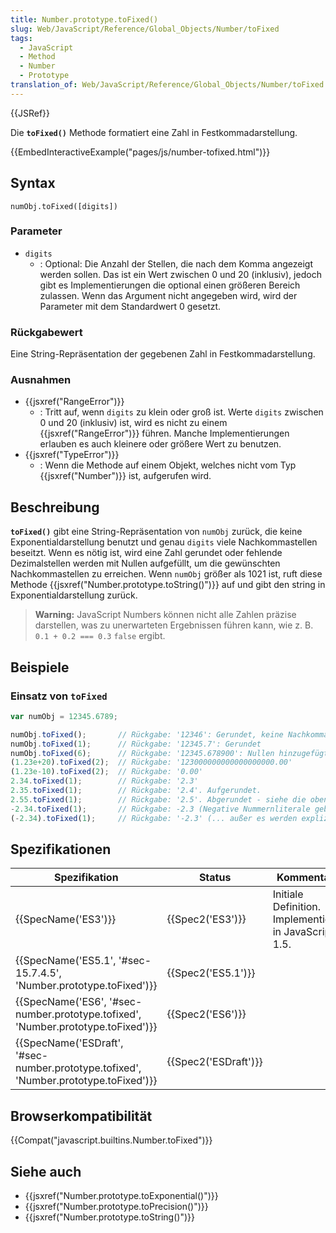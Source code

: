 ```yaml
---
title: Number.prototype.toFixed()
slug: Web/JavaScript/Reference/Global_Objects/Number/toFixed
tags:
  - JavaScript
  - Method
  - Number
  - Prototype
translation_of: Web/JavaScript/Reference/Global_Objects/Number/toFixed
---
```

{{JSRef}}

Die **`toFixed()`** Methode formatiert eine Zahl in Festkommadarstellung.

{{EmbedInteractiveExample("pages/js/number-tofixed.html")}}

## Syntax

    numObj.toFixed([digits])

### Parameter

- `digits`
  - : Optional: Die Anzahl der Stellen, die nach dem Komma angezeigt werden sollen. Das ist ein Wert zwischen 0 und 20 (inklusiv), jedoch gibt es Implementierungen die optional einen größeren Bereich zulassen. Wenn das Argument nicht angegeben wird, wird der Parameter mit dem Standardwert 0 gesetzt.

### Rückgabewert

Eine String-Repräsentation der gegebenen Zahl in Festkommadarstellung.

### Ausnahmen

- {{jsxref("RangeError")}}
  - : Tritt auf, wenn `digits` zu klein oder groß ist. Werte `digits` zwischen 0 und 20 (inklusiv) ist, wird es nicht zu einem {{jsxref("RangeError")}} führen. Manche Implementierungen erlauben es auch kleinere oder größere Wert zu benutzen.
- {{jsxref("TypeError")}}
  - : Wenn die Methode auf einem Objekt, welches nicht vom Typ {{jsxref("Number")}} ist, aufgerufen wird.

## Beschreibung

**`toFixed()`** gibt eine String-Repräsentation von `numObj` zurück, die keine Exponentialdarstellung benutzt und genau `digits` viele Nachkommastellen beseitzt. Wenn es nötig ist, wird eine Zahl gerundet oder fehlende Dezimalstellen werden mit Nullen aufgefüllt, um die gewünschten Nachkommastellen zu erreichen. Wenn `numObj` größer als 1021 ist, ruft diese Methode {{jsxref("Number.prototype.toString()")}} auf und gibt den string in Exponentialdarstellung zurück.

> **Warning:** JavaScript Numbers können nicht alle Zahlen präzise darstellen, was zu unerwarteten Ergebnissen führen kann, wie z. B. `0.1 + 0.2 === 0.3` `false` ergibt.

## Beispiele

### Einsatz von `toFixed`

```js
var numObj = 12345.6789;

numObj.toFixed();       // Rückgabe: '12346': Gerundet, keine Nachkommastellen
numObj.toFixed(1);      // Rückgabe: '12345.7': Gerundet
numObj.toFixed(6);      // Rückgabe: '12345.678900': Nullen hinzugefügt
(1.23e+20).toFixed(2);  // Rückgabe: '123000000000000000000.00'
(1.23e-10).toFixed(2);  // Rückgabe: '0.00'
2.34.toFixed(1);        // Rückgabe: '2.3'
2.35.toFixed(1);        // Rückgabe: '2.4'. Aufgerundet.
2.55.toFixed(1);        // Rückgabe: '2.5'. Abgerundet - siehe die oben stehende Warnung
-2.34.toFixed(1);       // Rückgabe: -2.3 (Negative Nummernliterale geben kein String zurück ...)
(-2.34).toFixed(1);     // Rückgabe: '-2.3' (... außer es werden explizit Klammern verwendet.)
```

## Spezifikationen

| Spezifikation                                                                                                    | Status                       | Kommentar                                             |
| ---------------------------------------------------------------------------------------------------------------- | ---------------------------- | ----------------------------------------------------- |
| {{SpecName('ES3')}}                                                                                         | {{Spec2('ES3')}}         | Initiale Definition. Implementiert in JavaScript 1.5. |
| {{SpecName('ES5.1', '#sec-15.7.4.5', 'Number.prototype.toFixed')}}                         | {{Spec2('ES5.1')}}     |                                                       |
| {{SpecName('ES6', '#sec-number.prototype.tofixed', 'Number.prototype.toFixed')}}     | {{Spec2('ES6')}}         |                                                       |
| {{SpecName('ESDraft', '#sec-number.prototype.tofixed', 'Number.prototype.toFixed')}} | {{Spec2('ESDraft')}} |                                                       |

## Browserkompatibilität

{{Compat("javascript.builtins.Number.toFixed")}}

## Siehe auch

- {{jsxref("Number.prototype.toExponential()")}}
- {{jsxref("Number.prototype.toPrecision()")}}
- {{jsxref("Number.prototype.toString()")}}
